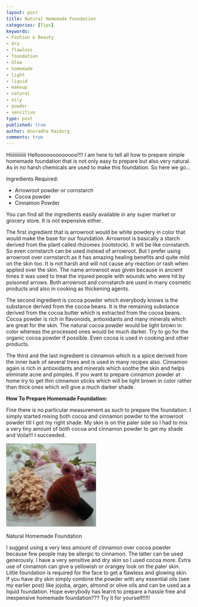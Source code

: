 ```yaml
---
layout: post
title: Natural Homemade Foundation
categories: [Tips]
keywords:
- Fashion & Beauty
- dry
- flawless
- foundation
- Glow
- homemade
- light
- liquid
- makeup
- natural
- oily
- powder
- sensitive
type: post
published: true
author: Anuradha Raidurg
comments: true
---
```

Hiiiiiiiiiiiii Hellooooooooooooo!!!!
I am here to tell all how to prepare simple homemade foundation that is not only easy to prepare but also very natural. As in no harsh chemicals are used to make this foundation.
So here we go…
<!--more-->

Ingredients Required:

* Arrowroot powder or cornstarch
* Cocoa powder
* Cinnamon Powder

You can find all the ingredients easily available in any super market or grocery store. It is not expensive either.

The first ingredient that is arrowroot would be white powdery in color that would make the base for our foundation. Arrowroot is basically a starch derived from the plant called rhizomes (rootstock). It will be like cornstarch. So even cornstarch can be used instead of arrowroot. But I prefer using arrowroot over cornstarch as it has amazing healing benefits and quite mild on the skin too. It is not harsh and will not cause any reaction or rash when applied over the skin. The name arrowroot was given because in ancient times it was used to treat the injured people with wounds who were hit by poisoned arrows. Both arrowroot and cornstarch are used in many cosmetic products and also in cooking as thickening agents.

The second ingredient is cocoa powder which everybody knows is the substance derived from the cocoa beans. It is the remaining substance derived from the cocoa butter which is extracted from the cocoa beans. Cocoa powder is rich in flavonoids, antioxidants and many minerals which are great for the skin. The natural cocoa powder would be light brown in color whereas the processed ones would be much darker. Try to go for the organic cocoa powder if possible. Even cocoa is used in cooking and other products.

The third and the last ingredient is cinnamon which is a spice derived from the inner bark of several trees and is used in many recipes also. Cinnamon again is rich in antioxidants and minerals which soothe the skin and helps eliminate acne and pimples. If you want to prepare cinnamon powder at home try to get thin cinnamon sticks which will be light brown in color rather than thick ones which will give a much darker shade.

**How To Prepare Homemade Foundation:**

Fine there is no particular measurement as such to prepare the foundation. I simply started mixing both cocoa and cinnamon powder to the arrowroot powder till I got my right shade. My skin is on the paler side so I had to mix a very tiny amount of both cocoa and cinnamon powder to get my shade and Voila!!! I succeeded.

<img src="/assets/Homemade-Foundation-300x225.jpg" />

Natural Homemade Foundation

I suggest using a very less amount of cinnamon over cocoa powder because few people may be allergic to cinnamon. The latter can be used generously.  I have a very sensitive and dry skin so I used cocoa more. Extra use of cinnamon can give a yellowish or orangey look on the paler skin. Little foundation is required for the face to get a flawless and glowing skin.
If you have dry skin simply combine the powder with any essential oils (see my earlier post) like jojoba, argan, almond or olive oils and can be used as a liquid foundation.
Hope everybody has learnt to prepare a hassle free and inexpensive homemade foundation??? Try it for yourself!!!!!
